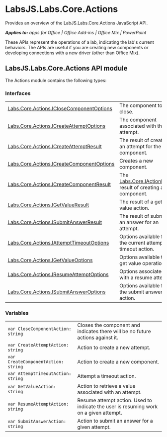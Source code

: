 
# LabsJS.Labs.Core.Actions
Provides an overview of the LabJS.Labs.Core.Actions JavaScript API.

 _**Applies to:** apps for Office | Office Add-ins | Office Mix | PowerPoint_

These APIs represent the operations of a lab, indicating the lab's current behaviors. The APIs are useful if you are creating new components or developing connections with a new driver (other than Office Mix).

## LabsJS.Labs.Core.Actions API module

The Actions module contains the following types:


### Interfaces


|||
|:-----|:-----|
|[Labs.Core.Actions.ICloseComponentOptions](../../reference/office-mix/labs.core.actions.iclosecomponentoptions.md)|The component to close.|
|[Labs.Core.Actions.ICreateAttemptOptions](../../reference/office-mix/labs.core.actions.icreateattemptoptions.md)|The component associated with the attempt.|
|[Labs.Core.Actions.ICreateAttemptResult](../../reference/office-mix/labs.core.actions.icreateattemptresult.md)|The result of creating an attempt for the given component.|
|[Labs.Core.Actions.ICreateComponentOptions](../../reference/office-mix/labs.core.actions.icreatecomponentoptions.md)|Creates a new component.|
|[Labs.Core.Actions.ICreateComponentResult](../../reference/office-mix/labs.core.actions.icreatecomponentresult.md)|The [Labs.Core.IActionResult](../../reference/office-mix/labs.core.iactionresult.md) result of creating a new component.|
|[Labs.Core.Actions.IGetValueResult](../../reference/office-mix/labs.core.actions.igetvalueresult.md)|The result of a get value action.|
|[Labs.Core.Actions.ISubmitAnswerResult](../../reference/office-mix/labs.core.actions.isubmitanswerresult.md)|The result of submitting an answer for an attempt.|
|[Labs.Core.Actions.IAttemptTimeoutOptions](../../reference/office-mix/labs.core.actions.iattempttimeoutoptions.md)|Options available for the current attempt's timeout action.|
|[Labs.Core.Actions.IGetValueOptions](../../reference/office-mix/labs.core.actions.igetvalueoptions.md)|Options available to the get value operation.|
|[Labs.Core.Actions.IResumeAttemptOptions](../../reference/office-mix/labs.core.actions.iresumeattemptoptions.md)|Options associated with a resume attempt.|
|[Labs.Core.Actions.ISubmitAnswerOptions](../../reference/office-mix/labs.core.actions.isubmitansweroptions.md)|Options available for the submit answer action.|

### Variables


|||
|:-----|:-----|
| `var CloseComponentAction: string`|Closes the component and indicates there will be no future actions against it.|
| `var CreateAttemptAction: string`|Action to create a new attempt.|
| `var CreateComponentAction: string`|Action to create a new component.|
| `var AttemptTimeoutAction: string`|Attempt a timeout action.|
| `var GetValueAction: string`|Action to retrieve a value associated with an attempt.|
| `var ResumeAttemptAction: string`|Resume attempt action. Used to indicate the user is resuming work on a given attempt.|
| `var SubmitAnswerAction: string`|Action to submit an answer for a given attempt.|
